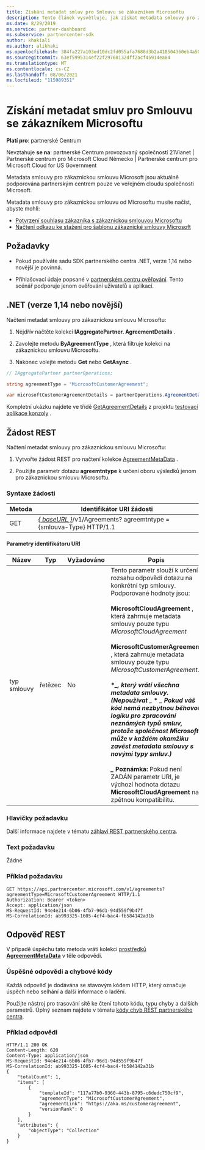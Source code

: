 ```yaml
---
title: Získání metadat smluv pro Smlouvu se zákazníkem Microsoftu
description: Tento článek vysvětluje, jak získat metadata smlouvy pro zákaznickou smlouvu Microsoftu.
ms.date: 8/29/2019
ms.service: partner-dashboard
ms.subservice: partnercenter-sdk
author: khakiali
ms.author: alikhaki
ms.openlocfilehash: 384fa227a103ed10dc2fd055afa7688d3b2a418504360eb4a5025615cf2a4f67
ms.sourcegitcommit: 63ef5995314ef22f29768132dff2acf45914ea84
ms.translationtype: MT
ms.contentlocale: cs-CZ
ms.lasthandoff: 08/06/2021
ms.locfileid: "115989351"
---
```

# <a name="get-agreement-metadata-for-the-microsoft-customer-agreement"></a>Získání metadat smluv pro Smlouvu se zákazníkem Microsoftu

**Platí pro**: partnerské Centrum

Nevztahuje **se na**: partnerské Centrum provozovaný společností 21Vianet | Partnerské centrum pro Microsoft Cloud Německo | Partnerské centrum pro Microsoft Cloud for US Government

Metadata smlouvy pro zákaznickou smlouvu Microsoft jsou aktuálně podporována partnerským centrem pouze ve veřejném cloudu společnosti Microsoft.

Metadata smlouvy pro zákaznickou smlouvu od Microsoftu musíte načíst, abyste mohli:

- [Potvrzení souhlasu zákazníka s zákaznickou smlouvou Microsoftu](./confirm-customer-consent-customer-agreement.md)
- [Načtení odkazu ke stažení pro šablonu zákaznické smlouvy Microsoft](./download-customer-agreement-template.md)

## <a name="prerequisites"></a>Požadavky

- Pokud používáte sadu SDK partnerského centra .NET, verze 1,14 nebo novější je povinná.

- Přihlašovací údaje popsané v [partnerském centru ověřování](./partner-center-authentication.md). Tento scénář podporuje jenom ověřování uživatelů a aplikací.

## <a name="net-version-114-or-newer"></a>.NET (verze 1,14 nebo novější)

Načtení metadat smlouvy pro zákaznickou smlouvu Microsoftu:

1. Nejdřív načtěte kolekci **IAggregatePartner. AgreementDetails** .

2. Zavolejte metodu **ByAgreementType** , která filtruje kolekci na zákaznickou smlouvu Microsoftu.

3. Nakonec volejte metodu **Get** nebo **GetAsync** .

```csharp
// IAggregatePartner partnerOperations;

string agreementType = "MicrosoftCustomerAgreement";

var microsoftCustomerAgreementDetails = partnerOperations.AgreementDetails.ByAgreementType(agreementType).Get().Items.Single();
```

Kompletní ukázku najdete ve třídě [GetAgreementDetails](https://github.com/PartnerCenterSamples/Partner-Center-SDK-Samples/blob/master/Source/Partner%20Center%20SDK%20Samples/Agreements/GetAgreementDetails.cs) z projektu [testovací aplikace konzoly](https://github.com/PartnerCenterSamples/Partner-Center-SDK-Samples) .

## <a name="rest-request"></a>Žádost REST

Načtení metadat smlouvy pro zákaznickou smlouvu Microsoftu:

1. Vytvořte žádost REST pro načtení kolekce [AgreementMetaData](./agreement-metadata-resources.md) .

2. Použijte parametr dotazu **agreemtntype** k určení oboru výsledků jenom pro zákaznickou smlouvu Microsoftu.

### <a name="request-syntax"></a>Syntaxe žádosti

| Metoda | Identifikátor URI žádosti                                                         |
|--------|---------------------------------------------------------------------|
| GET    | [*\{ baseURL \}*](partner-center-rest-urls.md)/v1/Agreements? agreemtntype = {smlouva-Type} HTTP/1.1 |

#### <a name="uri-parameters"></a>Parametry identifikátoru URI

| Název                   | Typ     | Vyžadováno | Popis                                                             |
|------------------------|----------|----------|-------------------------------------------------------------------------|
| typ smlouvy | řetězec | No | Tento parametr slouží k určení rozsahu odpovědi dotazu na konkrétní typ smlouvy. Podporované hodnoty jsou: <br/><br/>**MicrosoftCloudAgreement** , která zahrnuje metadata smlouvy pouze typu *MicrosoftCloudAgreement*<br/><br/>**MicrosoftCustomerAgreement** , která zahrnuje metadata smlouvy pouze typu *MicrosoftCustomerAgreement*.<br/><br/>**\**_, který vrátí všechna metadata smlouvy. (Nepoužívat _* \* *_ Pokud váš kód nemá nezbytnou běhovou logiku pro zpracování neznámých typů smluv, protože společnost Microsoft může v každém okamžiku zavést metadata smlouvy s novými typy smluv.) <br/> <br/> _* Poznámka:** Pokud není ZADÁN parametr URI, je výchozí hodnota dotazu **MicrosoftCloudAgreement** na zpětnou kompatibilitu.  |

### <a name="request-headers"></a>Hlavičky požadavku

Další informace najdete v tématu [záhlaví REST partnerského centra](headers.md).

### <a name="request-body"></a>Text požadavku

Žádné

### <a name="request-example"></a>Příklad požadavku

```http
GET https://api.partnercenter.microsoft.com/v1/agreements?agreementType=MicrosoftCustomerAgreement HTTP/1.1
Authorization: Bearer <token>
Accept: application/json
MS-RequestId: 94e4e214-6b06-4fb7-96d1-94d559f9b47f
MS-CorrelationId: ab993325-1605-4cf4-bac4-fb584142a31b
```

## <a name="rest-response"></a>Odpověď REST

V případě úspěchu tato metoda vrátí kolekci [prostředků **AgreementMetaData**](./agreement-metadata-resources.md) v těle odpovědi.

### <a name="response-success-and-error-codes"></a>Úspěšné odpovědi a chybové kódy

Každá odpověď je dodávána se stavovým kódem HTTP, který označuje úspěch nebo selhání a další informace o ladění.

Použijte nástroj pro trasování sítě ke čtení tohoto kódu, typu chyby a dalších parametrů. Úplný seznam najdete v tématu [kódy chyb REST partnerského centra](error-codes.md).

### <a name="response-example"></a>Příklad odpovědi

```http
HTTP/1.1 200 OK
Content-Length: 620
Content-Type: application/json
MS-RequestId: 94e4e214-6b06-4fb7-96d1-94d559f9b47f
MS-CorrelationId: ab993325-1605-4cf4-bac4-fb584142a31b
{
    "totalCount": 1,
    "items": [
        {
            "templateId": "117a77b0-9360-443b-8795-c6dedc750cf9",
            "agreementType": "MicrosoftCustomerAgreement",
            "agreementLink": "https://aka.ms/customeragreement",
            "versionRank": 0
        }
    ],
    "attributes": {
        "objectType": "Collection"
    }
}
```

